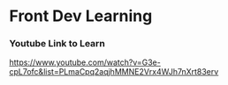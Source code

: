 # Front Dev Learning
 
### Youtube Link to Learn
https://www.youtube.com/watch?v=G3e-cpL7ofc&list=PLmaCpq2aqjhMMNE2Vrx4WJh7nXrt83erv

